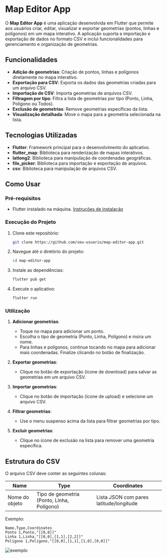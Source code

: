 # Map Editor App

O **Map Editor App** é uma aplicação desenvolvida em Flutter que permite aos usuários criar, editar, visualizar e exportar geometrias (pontos, linhas e polígonos) em um mapa interativo. A aplicação suporta a importação e exportação de dados no formato CSV e inclui funcionalidades para gerenciamento e organização de geometrias.

## Funcionalidades

- **Adição de geometrias**: Criação de pontos, linhas e polígonos diretamente no mapa interativo.
- **Exportação para CSV**: Exporta os dados das geometrias criadas para um arquivo CSV.
- **Importação de CSV**: Importa geometrias de arquivos CSV.
- **Filtragem por tipo**: Filtra a lista de geometrias por tipo (Ponto, Linha, Polígono ou Todos).
- **Exclusão de geometrias**: Remove geometrias específicas da lista.
- **Visualização detalhada**: Move o mapa para a geometria selecionada na lista.

## Tecnologias Utilizadas

- **Flutter**: Framework principal para o desenvolvimento do aplicativo.
- **flutter_map**: Biblioteca para renderização de mapas interativos.
- **latlong2**: Biblioteca para manipulação de coordenadas geográficas.
- **file_picker**: Biblioteca para importação e exportação de arquivos.
- **csv**: Biblioteca para manipulação de arquivos CSV.

## Como Usar

### Pré-requisitos

- Flutter instalado na máquina. [Instruções de instalação](https://flutter.dev/docs/get-started/install)

### Execução do Projeto

1. Clone este repositório:
   ```bash
   git clone https://github.com/seu-usuario/map-editor-app.git
   ```

2. Navegue até o diretório do projeto:
   ```bash
   cd map-editor-app
   ```

3. Instale as dependências:
   ```bash
   flutter pub get
   ```

4. Execute o aplicativo:
   ```bash
   flutter run
   ```

### Utilização

1. **Adicionar geometrias**:
   - Toque no mapa para adicionar um ponto.
   - Escolha o tipo de geometria (Ponto, Linha, Polígono) e insira um nome.
   - Para linhas e polígonos, continue tocando no mapa para adicionar mais coordenadas. Finalize clicando no botão de finalização.

2. **Exportar geometrias**:
   - Clique no botão de exportação (ícone de download) para salvar as geometrias em um arquivo CSV.

3. **Importar geometrias**:
   - Clique no botão de importação (ícone de upload) e selecione um arquivo CSV.

4. **Filtrar geometrias**:
   - Use o menu suspenso acima da lista para filtrar geometrias por tipo.

5. **Excluir geometrias**:
   - Clique no ícone de exclusão na lista para remover uma geometria específica.

## Estrutura do CSV

O arquivo CSV deve conter as seguintes colunas:

| Name       | Type       | Coordinates                                   |
|------------|------------|----------------------------------------------|
| Nome do objeto | Tipo de geometria (Ponto, Linha, Polígono) | Lista JSON com pares latitude/longitude |

Exemplo:
```csv
Name,Type,Coordinates
Ponto 1,Ponto,"[[0,0]]"
Linha 1,Linha,"[[0,0],[1,1],[2,2]]"
Polígono 1,Polígono,"[[0,0],[1,1],[1,0],[0,0]]"
```

![exemplo](https://cloud.screenpresso.com/LWZzsE9Lttus/geo_original.gif)